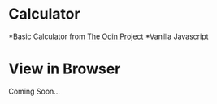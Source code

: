 # Calculator

*Basic Calculator from [The Odin Project](https://www.theodinproject.com/courses/web-development-101/lessons/calculator)
*Vanilla Javascript

# View in Browser

Coming Soon...
